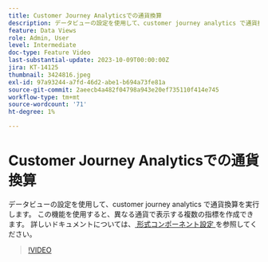 ```yaml
---
title: Customer Journey Analyticsでの通貨換算
description: データビューの設定を使用して、customer journey analytics で通貨換算を実行します。 この機能を使用すると、異なる通貨で表示する複数の指標を作成できます。
feature: Data Views
role: Admin, User
level: Intermediate
doc-type: Feature Video
last-substantial-update: 2023-10-09T00:00:00Z
jira: KT-14125
thumbnail: 3424816.jpeg
exl-id: 97a93244-a7fd-46d2-abe1-b694a73fe81a
source-git-commit: 2aeecb4a482f04798a943e20ef735110f414e745
workflow-type: tm+mt
source-wordcount: '71'
ht-degree: 1%

---
```


# Customer Journey Analyticsでの通貨換算

データビューの設定を使用して、customer journey analytics で通貨換算を実行します。 この機能を使用すると、異なる通貨で表示する複数の指標を作成できます。 詳しいドキュメントについては、[ 形式コンポーネント設定 ](https://experienceleague.adobe.com/docs/analytics-platform/using/cja-dataviews/component-settings/format.html?lang=ja#currency) を参照してください。

>[!VIDEO](https://video.tv.adobe.com/v/3447525/?learn=on&captions=jpn)

